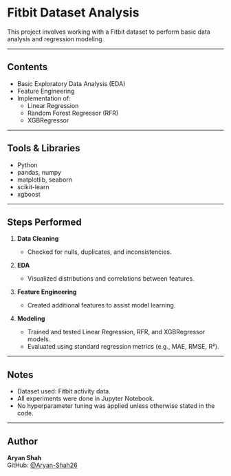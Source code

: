 # Fitbit Dataset Analysis

This project involves working with a Fitbit dataset to perform basic data analysis and regression modeling.

---

## Contents

- Basic Exploratory Data Analysis (EDA)
- Feature Engineering
- Implementation of:
  - Linear Regression
  - Random Forest Regressor (RFR)
  - XGBRegressor

---

## Tools & Libraries

- Python
- pandas, numpy
- matplotlib, seaborn
- scikit-learn
- xgboost

---

## Steps Performed

1. **Data Cleaning**  
   - Checked for nulls, duplicates, and inconsistencies.

2. **EDA**  
   - Visualized distributions and correlations between features.

3. **Feature Engineering**  
   - Created additional features to assist model learning.

4. **Modeling**  
   - Trained and tested Linear Regression, RFR, and XGBRegressor models.
   - Evaluated using standard regression metrics (e.g., MAE, RMSE, R²).

---

## Notes

- Dataset used: Fitbit activity data.
- All experiments were done in Jupyter Notebook.
- No hyperparameter tuning was applied unless otherwise stated in the code.

---

## Author

**Aryan Shah**  
GitHub: [@Aryan-Shah26](https://github.com/Aryan-Shah26)
